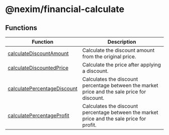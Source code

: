 # @nexim/financial-calculate

## Functions

| Function                                                                | Description                                                                                  |
| ----------------------------------------------------------------------- | -------------------------------------------------------------------------------------------- |
| [calculateDiscountAmount](functions/calculateDiscountAmount.md)         | Calculate the discount amount from the original price.                                       |
| [calculateDiscountedPrice](functions/calculateDiscountedPrice.md)       | Calculate the price after applying a discount.                                               |
| [calculatePercentageDiscount](functions/calculatePercentageDiscount.md) | Calculates the discount percentage between the market price and the sale price for discount. |
| [calculatePercentageProfit](functions/calculatePercentageProfit.md)     | Calculates the discount percentage between the market price and the sale price for profit.   |
